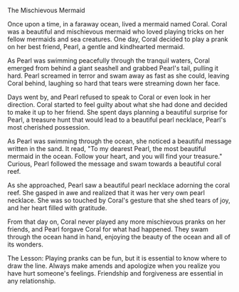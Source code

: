 The Mischievous Mermaid

Once upon a time, in a faraway ocean, lived a mermaid named Coral. Coral was a beautiful and mischievous mermaid who loved playing tricks on her fellow mermaids and sea creatures. One day, Coral decided to play a prank on her best friend, Pearl, a gentle and kindhearted mermaid.

As Pearl was swimming peacefully through the tranquil waters, Coral emerged from behind a giant seashell and grabbed Pearl's tail, pulling it hard. Pearl screamed in terror and swam away as fast as she could, leaving Coral behind, laughing so hard that tears were streaming down her face.

Days went by, and Pearl refused to speak to Coral or even look in her direction. Coral started to feel guilty about what she had done and decided to make it up to her friend. She spent days planning a beautiful surprise for Pearl, a treasure hunt that would lead to a beautiful pearl necklace, Pearl's most cherished possession.

As Pearl was swimming through the ocean, she noticed a beautiful message written in the sand. It read, "To my dearest Pearl, the most beautiful mermaid in the ocean. Follow your heart, and you will find your treasure." Curious, Pearl followed the message and swam towards a beautiful coral reef.

As she approached, Pearl saw a beautiful pearl necklace adorning the coral reef. She gasped in awe and realized that it was her very own pearl necklace. She was so touched by Coral's gesture that she shed tears of joy, and her heart filled with gratitude.

From that day on, Coral never played any more mischievous pranks on her friends, and Pearl forgave Coral for what had happened. They swam through the ocean hand in hand, enjoying the beauty of the ocean and all of its wonders.

The Lesson: Playing pranks can be fun, but it is essential to know where to draw the line. Always make amends and apologize when you realize you have hurt someone's feelings. Friendship and forgiveness are essential in any relationship.